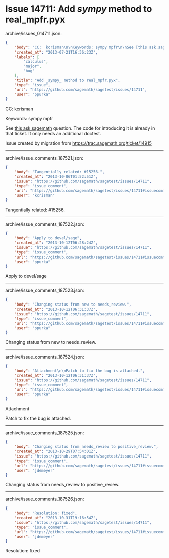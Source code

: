 # Issue 14711: Add _sympy_ method to real_mpfr.pyx

archive/issues_014711.json:
```json
{
    "body": "CC:  kcrisman\n\nKeywords: sympy mpfr\n\nSee [this ask.sagemath](http://ask.sagemath.org/question/2835/error-while-integrate-using-algorithmsympy-bug) question. The code for introducing it is already in that ticket. It only needs an additional doctest.\n\nIssue created by migration from https://trac.sagemath.org/ticket/14915\n\n",
    "created_at": "2013-07-21T16:36:23Z",
    "labels": [
        "calculus",
        "major",
        "bug"
    ],
    "title": "Add _sympy_ method to real_mpfr.pyx",
    "type": "issue",
    "url": "https://github.com/sagemath/sagetest/issues/14711",
    "user": "ppurka"
}
```
CC:  kcrisman

Keywords: sympy mpfr

See [this ask.sagemath](http://ask.sagemath.org/question/2835/error-while-integrate-using-algorithmsympy-bug) question. The code for introducing it is already in that ticket. It only needs an additional doctest.

Issue created by migration from https://trac.sagemath.org/ticket/14915





---

archive/issue_comments_187521.json:
```json
{
    "body": "Tangentially related: #15256.",
    "created_at": "2013-10-06T01:52:51Z",
    "issue": "https://github.com/sagemath/sagetest/issues/14711",
    "type": "issue_comment",
    "url": "https://github.com/sagemath/sagetest/issues/14711#issuecomment-187521",
    "user": "kcrisman"
}
```

Tangentially related: #15256.



---

archive/issue_comments_187522.json:
```json
{
    "body": "Apply to devel/sage",
    "created_at": "2013-10-12T06:28:24Z",
    "issue": "https://github.com/sagemath/sagetest/issues/14711",
    "type": "issue_comment",
    "url": "https://github.com/sagemath/sagetest/issues/14711#issuecomment-187522",
    "user": "ppurka"
}
```

Apply to devel/sage



---

archive/issue_comments_187523.json:
```json
{
    "body": "Changing status from new to needs_review.",
    "created_at": "2013-10-12T06:31:37Z",
    "issue": "https://github.com/sagemath/sagetest/issues/14711",
    "type": "issue_comment",
    "url": "https://github.com/sagemath/sagetest/issues/14711#issuecomment-187523",
    "user": "ppurka"
}
```

Changing status from new to needs_review.



---

archive/issue_comments_187524.json:
```json
{
    "body": "Attachment\n\nPatch to fix the bug is attached.",
    "created_at": "2013-10-12T06:31:37Z",
    "issue": "https://github.com/sagemath/sagetest/issues/14711",
    "type": "issue_comment",
    "url": "https://github.com/sagemath/sagetest/issues/14711#issuecomment-187524",
    "user": "ppurka"
}
```

Attachment

Patch to fix the bug is attached.



---

archive/issue_comments_187525.json:
```json
{
    "body": "Changing status from needs_review to positive_review.",
    "created_at": "2013-10-29T07:54:01Z",
    "issue": "https://github.com/sagemath/sagetest/issues/14711",
    "type": "issue_comment",
    "url": "https://github.com/sagemath/sagetest/issues/14711#issuecomment-187525",
    "user": "jdemeyer"
}
```

Changing status from needs_review to positive_review.



---

archive/issue_comments_187526.json:
```json
{
    "body": "Resolution: fixed",
    "created_at": "2013-10-31T19:16:54Z",
    "issue": "https://github.com/sagemath/sagetest/issues/14711",
    "type": "issue_comment",
    "url": "https://github.com/sagemath/sagetest/issues/14711#issuecomment-187526",
    "user": "jdemeyer"
}
```

Resolution: fixed
